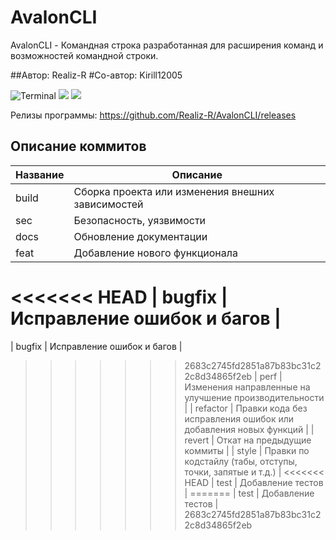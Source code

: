 # AvalonCLI

AvalonCLI - Командная строка разработанная для расширения команд и возможностей командной строки.

##Автор: Realiz-R
#Со-автор: Kirill12005

![Terminal](https://badgen.net/badge/icon/terminal?icon=terminal&label)
![](https://img.shields.io/github/languages/top/Realiz-R/AvalonCLI)
![](https://camo.githubusercontent.com/dac4143c83db76146f684a5c10c52016b3867277781120852b95973bbb15e85e/68747470733a2f2f696d672e736869656c64732e696f2f62616467652f507974686f6e2d3337373641423f6c6f676f3d707974686f6e266c6f676f436f6c6f723d666666267374796c653d666f722d7468652d6261646765)

Релизы программы: https://github.com/Realiz-R/AvalonCLI/releases

## Описание коммитов
| Название | Описание                                                        |
|----------|-----------------------------------------------------------------|
| build	   | Сборка проекта или изменения внешних зависимостей               |
| sec      | Безопасность, уязвимости                                        |
| docs	   | Обновление документации                                         |
| feat	   | Добавление нового функционала                                   |
<<<<<<< HEAD
| bugfix   | Исправление ошибок и багов                                      |
=======
| bugfix	 | Исправление ошибок и багов                                      |
>>>>>>> 2683c2745fd2851a87b83bc31c22c8d34865f2eb
| perf	   | Изменения направленные на улучшение производительности          |
| refactor | Правки кода без исправления ошибок или добавления новых функций |
| revert   | Откат на предыдущие коммиты                                     |
| style	   | Правки по кодстайлу (табы, отступы, точки, запятые и т.д.)      |
<<<<<<< HEAD
| test	   | Добавление тестов                                               |
=======
| test	   | Добавление тестов                                               |
>>>>>>> 2683c2745fd2851a87b83bc31c22c8d34865f2eb
